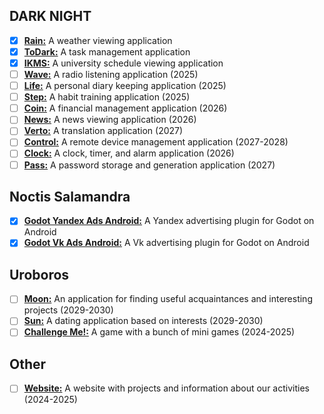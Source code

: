 ## DARK NIGHT

- [x] **[Rain:](Rain.md)** A weather viewing application
- [x] **[ToDark:](ToDark.md)** A task management application
- [x] **[IKMS:](IKMS.md)** A university schedule viewing application
- [ ] **[Wave:](Wave.md)** A radio listening application (2025)
- [ ] **[Life:](Life.md)** A personal diary keeping application (2025)
- [ ] **[Step:](Step.md)** A habit training application (2025)
- [ ] **[Coin:](Coin.md)** A financial management application (2026)
- [ ] **[News:](News.md)** A news viewing application (2026)
- [ ] **[Verto:](Verto.md)** A translation application (2027)
- [ ] **[Control:](Control.md)** A remote device management application (2027-2028)
- [ ] **[Clock:](Clock.md)** A clock, timer, and alarm application (2026)
- [ ] **[Pass:](Pass.md)** A password storage and generation application (2027)

## Noctis Salamandra

- [x] **[Godot Yandex Ads Android:](GodotYandexAdsAndroid.md)** A Yandex advertising plugin for Godot on Android
- [x] **[Godot Vk Ads Android:](GodotVkAdsAndroid.md)** A Vk advertising plugin for Godot on Android

## Uroboros

- [ ] **[Moon:](Moon.md)** An application for finding useful acquaintances and interesting projects (2029-2030)
- [ ] **[Sun:](Sun.md)** A dating application based on interests (2029-2030)
- [ ] **[Challenge Me!:](ChallengeMe.md)** A game with a bunch of mini games (2024-2025)

## Other

- [ ] **[Website:](Website.md)** A website with projects and information about our activities (2024-2025)

